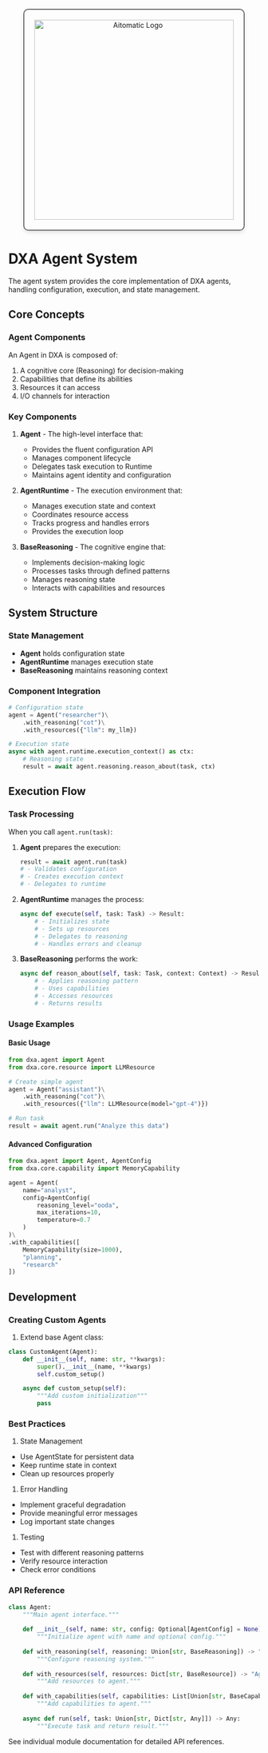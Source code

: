 <!-- markdownlint-disable MD041 -->
<!-- markdownlint-disable MD033 -->
<p align="center">
  <img src="https://cdn.prod.website-files.com/62a10970901ba826988ed5aa/62d942adcae82825089dabdb_aitomatic-logo-black.png" alt="Aitomatic Logo" width="400" style="border: 2px solid #666; border-radius: 10px; padding: 20px; box-shadow: 0 4px 8px rgba(0,0,0,0.1);"/>
</p>

# DXA Agent System

The agent system provides the core implementation of DXA agents, handling configuration, execution, and state management.

## Core Concepts

### Agent Components

An Agent in DXA is composed of:

1. A cognitive core (Reasoning) for decision-making
2. Capabilities that define its abilities
3. Resources it can access
4. I/O channels for interaction

### Key Components

1. **Agent** - The high-level interface that:
   - Provides the fluent configuration API
   - Manages component lifecycle
   - Delegates task execution to Runtime
   - Maintains agent identity and configuration

2. **AgentRuntime** - The execution environment that:
   - Manages execution state and context
   - Coordinates resource access
   - Tracks progress and handles errors
   - Provides the execution loop

3. **BaseReasoning** - The cognitive engine that:
   - Implements decision-making logic
   - Processes tasks through defined patterns
   - Manages reasoning state
   - Interacts with capabilities and resources

## System Structure

### State Management

- **Agent** holds configuration state
- **AgentRuntime** manages execution state
- **BaseReasoning** maintains reasoning context

### Component Integration

```python
# Configuration state
agent = Agent("researcher")\
    .with_reasoning("cot")\
    .with_resources({"llm": my_llm})

# Execution state
async with agent.runtime.execution_context() as ctx:
    # Reasoning state
    result = await agent.reasoning.reason_about(task, ctx)
```

## Execution Flow

### Task Processing

When you call `agent.run(task)`:

1. **Agent** prepares the execution:

   ```python
   result = await agent.run(task)
   # - Validates configuration
   # - Creates execution context
   # - Delegates to runtime
   ```

2. **AgentRuntime** manages the process:

   ```python
   async def execute(self, task: Task) -> Result:
       # - Initializes state
       # - Sets up resources
       # - Delegates to reasoning
       # - Handles errors and cleanup
   ```

3. **BaseReasoning** performs the work:

   ```python
   async def reason_about(self, task: Task, context: Context) -> Result:
       # - Applies reasoning pattern
       # - Uses capabilities
       # - Accesses resources
       # - Returns results
   ```

### Usage Examples

#### Basic Usage

```python
from dxa.agent import Agent
from dxa.core.resource import LLMResource

# Create simple agent
agent = Agent("assistant")\
    .with_reasoning("cot")\
    .with_resources({"llm": LLMResource(model="gpt-4")})

# Run task
result = await agent.run("Analyze this data")
```

#### Advanced Configuration

```python
from dxa.agent import Agent, AgentConfig
from dxa.core.capability import MemoryCapability

agent = Agent(
    name="analyst",
    config=AgentConfig(
        reasoning_level="ooda",
        max_iterations=10,
        temperature=0.7
    )
)\
.with_capabilities([
    MemoryCapability(size=1000),
    "planning",
    "research"
])
```

## Development

### Creating Custom Agents

1. Extend base Agent class:

```python
class CustomAgent(Agent):
    def __init__(self, name: str, **kwargs):
        super().__init__(name, **kwargs)
        self.custom_setup()

    async def custom_setup(self):
        """Add custom initialization"""
        pass
```

### Best Practices

1. State Management

- Use AgentState for persistent data
- Keep runtime state in context
- Clean up resources properly

1. Error Handling

- Implement graceful degradation
- Provide meaningful error messages
- Log important state changes

1. Testing

- Test with different reasoning patterns
- Verify resource interaction
- Check error conditions

### API Reference

```python
class Agent:
    """Main agent interface."""
    
    def __init__(self, name: str, config: Optional[AgentConfig] = None):
        """Initialize agent with name and optional config."""
        
    def with_reasoning(self, reasoning: Union[str, BaseReasoning]) -> "Agent":
        """Configure reasoning system."""
        
    def with_resources(self, resources: Dict[str, BaseResource]) -> "Agent":
        """Add resources to agent."""
        
    def with_capabilities(self, capabilities: List[Union[str, BaseCapability]]) -> "Agent":
        """Add capabilities to agent."""
        
    async def run(self, task: Union[str, Dict[str, Any]]) -> Any:
        """Execute task and return result."""
```

See individual module documentation for detailed API references.
